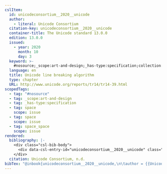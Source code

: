 ```yaml
---
cslItem:
  id: unicodeconsortium__2020__unicode
  author:
    - literal: Unicode Consortium
  citation-key: unicodeconsortium__2020__unicode
  container-title: The Unicode standard 13.0.0
  edition: 13.0.0
  issued:
    - year: 2020
      month: 10
      day: 3
  keyword: >-
    #nosource;_scope:art-and-design;_has-type:specification;collection::space::space::space_space
  language: en
  title: Unicode line breaking algorithm
  type: chapter
  URL: http://www.unicode.org/reports/tr14/tr14-39.html
scopedTags:
  - tag: "#nosource"
  - tag: _scope:art-and-design
  - tag: _has-type:specification
  - tag: space
    scope: issue
  - tag: space
    scope: issue
  - tag: space_space
    scope: issue
rendered:
  bibliography: |-
    <div class="csl-bib-body">
      <div data-csl-entry-id="unicodeconsortium__2020__unicode" class="csl-entry">Unicode Consortium. n.d.. Unicode line breaking algorithm. In <i>The Unicode standard 13.0.0</i> (13.0.0). http://www.unicode.org/reports/tr14/tr14-39.html</div>
    </div>
  citation: Unicode Consortium, n.d.
bibTex: "@inbook{unicodeconsortium__2020__unicode,\n\tauthor = {{Unicode Consortium}},\n\tbooktitle = {The {Unicode} standard 13.0.0},\n\tedition = {13.0.0},\n\ttitle = {Unicode line breaking algorithm},\n\thowpublished = {http://www.unicode.org/reports/tr14/tr14-39.html},\n}\n\n"
---
```

